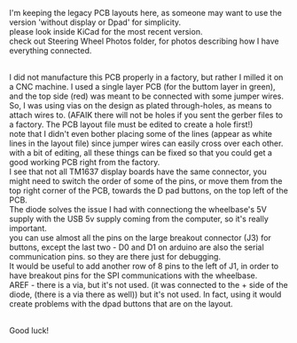 I'm keeping the legacy PCB layouts here, as someone may want to use the version 'without display or Dpad' for simplicity.<br/>
please look inside KiCad for the most recent version.<br/>
check out Steering Wheel Photos folder, for photos describing how I have everything connected.<br/><br/>

I did not manufacture this PCB properly in a factory, but rather I milled it on a CNC machine. I used a single layer PCB (for the buttom layer in green), and the top side (red)
was meant to be connected with some jumper wires.<br/>
So, I was using vias on the design as plated through-holes, as means to attach wires to. (AFAIK there will not be holes if you sent the gerber files to a factory. The PCB layout file must be edited to create a hole first!)<br/>
note that I didn't even bother placing some of the lines (appear as white lines in the layout file) since jumper wires can easily cross over each other. with a bit of editing, all these things can be fixed so that you could get a good working PCB right from the factory.<br/>
I see that not all TM1637 display boards have the same connector, you might need to switch the order of some of the pins, or move them from the top right corner of the PCB, towards the D pad buttons, on the top left of the PCB.<br/>
The diode solves the issue I had with connectiong the wheelbase's 5V supply with the USB 5v supply coming from the computer, so it's really important.<br/>
you can use almost all the pins on the large breakout connector (J3) for buttons, except the last two - D0 and D1 on arduino are also the serial communication pins. so they are there just for debugging.<br/>
It would be useful to add another row of 8 pins to the left of J1, in order to have breakout pins for the SPI communications with the wheelbase. <br/>
AREF - there is a via, but it's not used. (it was connected to the + side of the diode, (there is a via there as well)) but it's not used. In fact, using it would create problems with the dpad buttons that are on the layout.<br/><br/>

Good luck!
